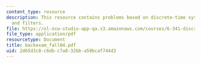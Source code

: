 ```yaml
---
content_type: resource
description: This resource contains problems based on discrete-time system, LTI system,
  and filters.
file: https://ol-ocw-studio-app-qa.s3.amazonaws.com/courses/6-341-discrete-time-signal-processing-fall-2005/2d65d3c8c6dbc7a832bba59bcaf744d3_backexam_fall04.pdf
file_type: application/pdf
resourcetype: Document
title: backexam_fall04.pdf
uid: 2d65d3c8-c6db-c7a8-32bb-a59bcaf744d3
---
```

